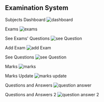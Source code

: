 ## Examination System
Subjects Dashboard
![dashboard](https://github.com/hsmyv/Laravel-ExaminationSystem/assets/111653544/12eb9117-3e58-4730-9fcd-91a32d7e7438)

Exams
![exams](https://github.com/hsmyv/Laravel-ExaminationSystem/assets/111653544/f6e118e5-c431-4271-b323-b76e9acb6bff)

See Exams' Questions
![see Question](https://github.com/hsmyv/Laravel-ExaminationSystem/assets/111653544/7af50810-7637-490b-8000-ea5f73cff1f0)

Add Exam
![add Exam](https://github.com/hsmyv/Laravel-ExaminationSystem/assets/111653544/67b1ed24-2782-4e70-9004-00c6845d7b9a)

See Questions
![see Question](https://github.com/hsmyv/Laravel-ExaminationSystem/assets/111653544/db973bfd-d4f5-4c5c-a517-a5eefc7ea603)

Marks 
![marks](https://github.com/hsmyv/Laravel-ExaminationSystem/assets/111653544/1327e46f-0c97-449c-8c57-1579e814fe1d)

Marks Update
![marks update](https://github.com/hsmyv/Laravel-ExaminationSystem/assets/111653544/aed7880a-aa2b-4c9b-b78c-d9da738a3e6d)

Questions and Answers
![question answer](https://github.com/hsmyv/Laravel-ExaminationSystem/assets/111653544/695b223b-0c68-4458-9bb4-e50472910a51)

Questions and Answers 2
![question answer 2](https://github.com/hsmyv/Laravel-ExaminationSystem/assets/111653544/21d9b6f1-7bc9-4513-a562-6a4afbcece87)
